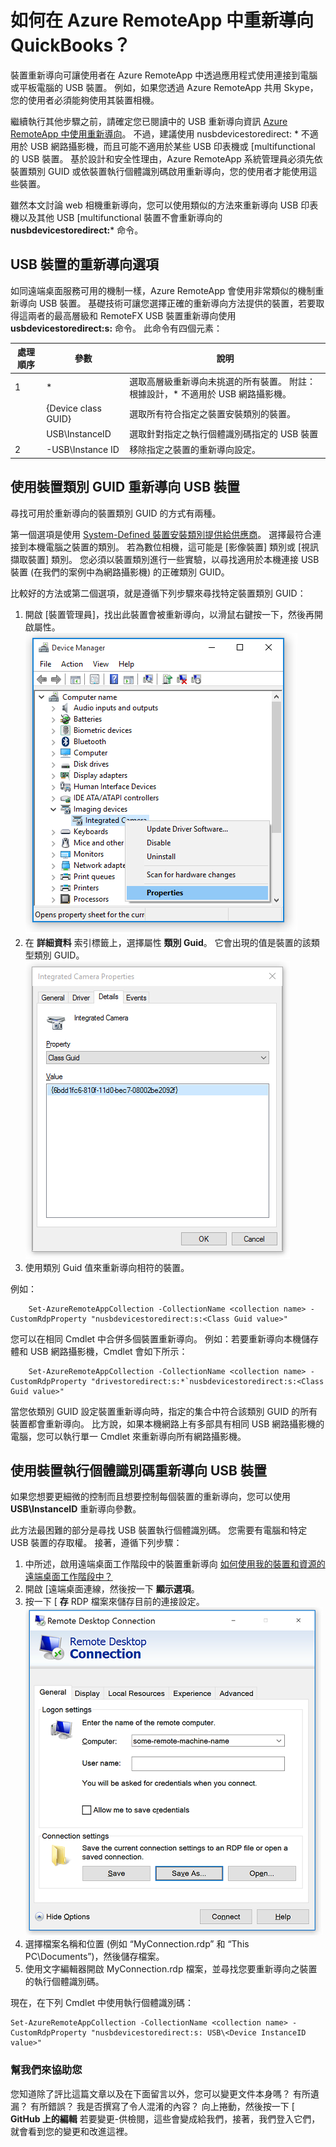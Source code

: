 <properties 
    pageTitle="如何在 Azure RemoteApp 中重新導向 QuickBooks？ | Microsoft Azure" 
    description="了解如何在 Azure RemoteApp 中對 USB 裝置使用重新導向。" 
    services="remoteapp" 
    documentationCenter="" 
    authors="lizap" 
    manager="mbaldwin" />

<tags 
    ms.service="remoteapp" 
    ms.workload="compute" 
    ms.tgt_pltfrm="na" 
    ms.devlang="na" 
    ms.topic="article" 
    ms.date="11/04/2015" 
    ms.author="elizapo" />



# 如何在 Azure RemoteApp 中重新導向 QuickBooks？

裝置重新導向可讓使用者在 Azure RemoteApp 中透過應用程式使用連接到電腦或平板電腦的 USB 裝置。 例如，如果您透過 Azure RemoteApp 共用 Skype，您的使用者必須能夠使用其裝置相機。

繼續執行其他步驟之前，請確定您已閱讀中的 USB 重新導向資訊 [Azure RemoteApp 中使用重新導向](remoteapp-redirection.md)。 不過，建議使用 nusbdevicestoredirect: * 不適用於 USB 網路攝影機，而且可能不適用於某些 USB 印表機或 [multifunctional 的 USB 裝置。 基於設計和安全性理由，Azure RemoteApp 系統管理員必須先依裝置類別 GUID 或依裝置執行個體識別碼啟用重新導向，您的使用者才能使用這些裝置。

雖然本文討論 web 相機重新導向，您可以使用類似的方法來重新導向 USB 印表機以及其他 USB [multifunctional 裝置不會重新導向的 **nusbdevicestoredirect:*** 命令。

## USB 裝置的重新導向選項
如同遠端桌面服務可用的機制一樣，Azure RemoteApp 會使用非常類似的機制重新導向 USB 裝置。 基礎技術可讓您選擇正確的重新導向方法提供的裝置，若要取得這兩者的最高層級和 RemoteFX USB 裝置重新導向使用 **usbdevicestoredirect:s:** 命令。 此命令有四個元素：

| 處理順序 | 參數           | 說明                                                                                                                |
|------------------|---------------------|----------------------------------------------------------------------------------------------------------------------------|
| 1                | *                   | 選取高層級重新導向未挑選的所有裝置。 附註：根據設計，* 不適用於 USB 網路攝影機。  |
|                  | {Device class GUID} | 選取所有符合指定之裝置安裝類別的裝置。                                                           |
|                  | USB\InstanceID      | 選取針對指定之執行個體識別碼指定的 USB 裝置                                                                  |
| 2                | -USB\Instance ID    | 移除指定之裝置的重新導向設定。                                                                 |

## 使用裝置類別 GUID 重新導向 USB 裝置
尋找可用於重新導向的裝置類別 GUID 的方式有兩種。 

第一個選項是使用 [System-Defined 裝置安裝類別提供給供應商](https://msdn.microsoft.com/library/windows/hardware/ff553426.aspx)。 選擇最符合連接到本機電腦之裝置的類別。 若為數位相機，這可能是 [影像裝置] 類別或 [視訊擷取裝置] 類別。 您必須以裝置類別進行一些實驗，以尋找適用於本機連接 USB 裝置 (在我們的案例中為網路攝影機) 的正確類別 GUID。

比較好的方法或第二個選項，就是遵循下列步驟來尋找特定裝置類別 GUID：

1. 開啟 [裝置管理員]，找出此裝置會被重新導向，以滑鼠右鍵按一下，然後再開啟屬性。
![開啟裝置管理員](./media/remoteapp-usbredir/ra-devicemanager.png)
2. 在 **詳細資料** 索引標籤上，選擇屬性 **類別 Guid**。 它會出現的值是裝置的該類型類別 GUID。
![數位相機內容](./media/remoteapp-usbredir/ra-classguid.png)
3. 使用類別 Guid 值來重新導向相符的裝置。

例如：

        Set-AzureRemoteAppCollection -CollectionName <collection name> -CustomRdpProperty "nusbdevicestoredirect:s:<Class Guid value>"

您可以在相同 Cmdlet 中合併多個裝置重新導向。 例如：若要重新導向本機儲存體和 USB 網路攝影機，Cmdlet 會如下所示：

        Set-AzureRemoteAppCollection -CollectionName <collection name> -CustomRdpProperty "drivestoredirect:s:*`nusbdevicestoredirect:s:<Class Guid value>"

當您依類別 GUID 設定裝置重新導向時，指定的集合中符合該類別 GUID 的所有裝置都會重新導向。 比方說，如果本機網路上有多部具有相同 USB 網路攝影機的電腦，您可以執行單一 Cmdlet 來重新導向所有網路攝影機。

## 使用裝置執行個體識別碼重新導向 USB 裝置

如果您想要更細微的控制而且想要控制每個裝置的重新導向，您可以使用 **USB\InstanceID** 重新導向參數。

此方法最困難的部分是尋找 USB 裝置執行個體識別碼。 您需要有電腦和特定 USB 裝置的存取權。 接著，遵循下列步驟：

1. 中所述，啟用遠端桌面工作階段中的裝置重新導向 [如何使用我的裝置和資源的遠端桌面工作階段中？](http://windows.microsoft.com/en-us/windows7/How-can-I-use-my-devices-and-resources-in-a-Remote-Desktop-session)
2. 開啟 [遠端桌面連線，然後按一下 **顯示選項**。
3. 按一下 [ **存** RDP 檔案來儲存目前的連接設定。  
    ![將設定儲存為 RDP 檔案](./media/remoteapp-usbredir/ra-saveasrdp.png)
4. 選擇檔案名稱和位置 (例如 “MyConnection.rdp” 和 “This PC\Documents”)，然後儲存檔案。
5. 使用文字編輯器開啟 MyConnection.rdp 檔案，並尋找您要重新導向之裝置的執行個體識別碼。

現在，在下列 Cmdlet 中使用執行個體識別碼：

    Set-AzureRemoteAppCollection -CollectionName <collection name> -CustomRdpProperty "nusbdevicestoredirect:s: USB\<Device InstanceID value>"



### 幫我們來協助您 
您知道除了評比這篇文章以及在下面留言以外，您可以變更文件本身嗎？ 有所遺漏？ 有所錯誤？ 我是否撰寫了令人混淆的內容？ 向上捲動，然後按一下 [ **GitHub 上的編輯** 若要變更-供檢閱，這些會變成給我們，接著，我們登入它們，就會看到您的變更和改進這裡。

